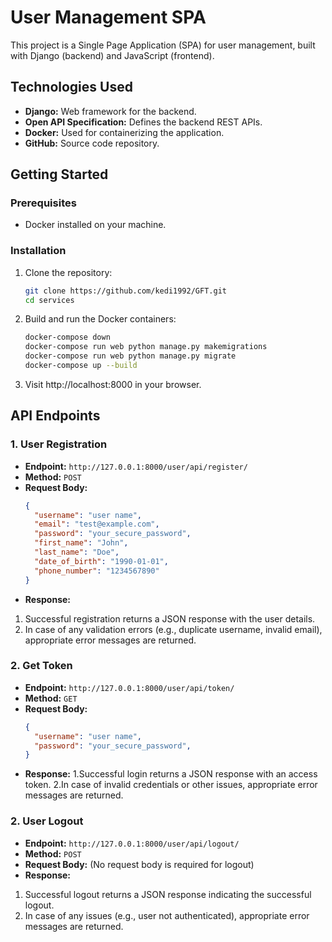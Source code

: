 # User Management SPA

This project is a Single Page Application (SPA) for user management, built with Django (backend) and JavaScript (frontend).

## Technologies Used

- **Django:** Web framework for the backend.
- **Open API Specification:** Defines the backend REST APIs.
- **Docker:** Used for containerizing the application.
- **GitHub:** Source code repository.

## Getting Started

### Prerequisites

- Docker installed on your machine.

### Installation

1. Clone the repository:

    ```bash
    git clone https://github.com/kedi1992/GFT.git
    cd services
    ```

2. Build and run the Docker containers:

    ```bash
    docker-compose down
    docker-compose run web python manage.py makemigrations
    docker-compose run web python manage.py migrate
    docker-compose up --build
    ```

3. Visit http://localhost:8000 in your browser.

## API Endpoints

### 1. User Registration

- **Endpoint:** `http://127.0.0.1:8000/user/api/register/`
- **Method:** `POST`
- **Request Body:**
  ```json
  {
    "username": "user name",
    "email": "test@example.com",
    "password": "your_secure_password",
    "first_name": "John",
    "last_name": "Doe",
    "date_of_birth": "1990-01-01",
    "phone_number": "1234567890"
  }
- **Response:** 
1. Successful registration returns a JSON response with the user details.
2. In case of any validation errors (e.g., duplicate username, invalid email), appropriate error messages are returned.

### 2. Get Token

- **Endpoint:** `http://127.0.0.1:8000/user/api/token/`
- **Method:** `GET`
- **Request Body:**
  ```json
  {
    "username": "user name",
    "password": "your_secure_password",
  }
- **Response:** 
1.Successful login returns a JSON response with an access token.
2.In case of invalid credentials or other issues, appropriate error messages are returned.

### 2. User Logout

- **Endpoint:** `http://127.0.0.1:8000/user/api/logout/`
- **Method:** `POST`
- **Request Body:**
  (No request body is required for logout)
- **Response:** 
1. Successful logout returns a JSON response indicating the successful logout.
2. In case of any issues (e.g., user not authenticated), appropriate error messages are returned.